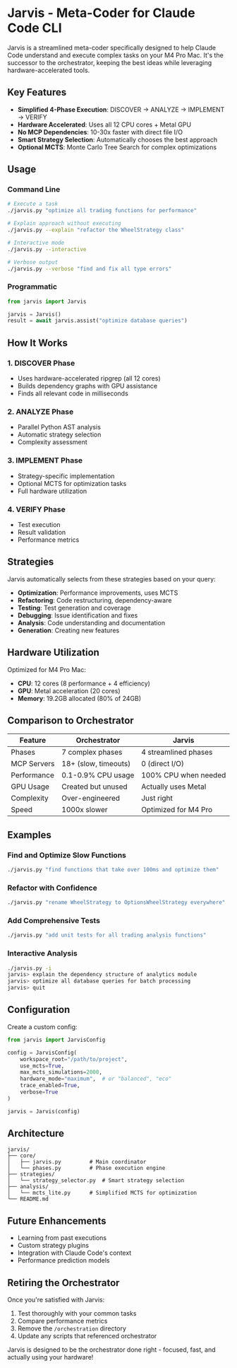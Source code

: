 # Jarvis - Meta-Coder for Claude Code CLI

Jarvis is a streamlined meta-coder specifically designed to help Claude Code understand and execute complex tasks on your M4 Pro Mac. It's the successor to the orchestrator, keeping the best ideas while leveraging hardware-accelerated tools.

## Key Features

- **Simplified 4-Phase Execution**: DISCOVER → ANALYZE → IMPLEMENT → VERIFY
- **Hardware Accelerated**: Uses all 12 CPU cores + Metal GPU
- **No MCP Dependencies**: 10-30x faster with direct file I/O
- **Smart Strategy Selection**: Automatically chooses the best approach
- **Optional MCTS**: Monte Carlo Tree Search for complex optimizations

## Usage

### Command Line
```bash
# Execute a task
./jarvis.py "optimize all trading functions for performance"

# Explain approach without executing
./jarvis.py --explain "refactor the WheelStrategy class"

# Interactive mode
./jarvis.py --interactive

# Verbose output
./jarvis.py --verbose "find and fix all type errors"
```

### Programmatic
```python
from jarvis import Jarvis

jarvis = Jarvis()
result = await jarvis.assist("optimize database queries")
```

## How It Works

### 1. DISCOVER Phase
- Uses hardware-accelerated ripgrep (all 12 cores)
- Builds dependency graphs with GPU assistance
- Finds all relevant code in milliseconds

### 2. ANALYZE Phase
- Parallel Python AST analysis
- Automatic strategy selection
- Complexity assessment

### 3. IMPLEMENT Phase
- Strategy-specific implementation
- Optional MCTS for optimization tasks
- Full hardware utilization

### 4. VERIFY Phase
- Test execution
- Result validation
- Performance metrics

## Strategies

Jarvis automatically selects from these strategies based on your query:

- **Optimization**: Performance improvements, uses MCTS
- **Refactoring**: Code restructuring, dependency-aware
- **Testing**: Test generation and coverage
- **Debugging**: Issue identification and fixes
- **Analysis**: Code understanding and documentation
- **Generation**: Creating new features

## Hardware Utilization

Optimized for M4 Pro Mac:
- **CPU**: 12 cores (8 performance + 4 efficiency)
- **GPU**: Metal acceleration (20 cores)
- **Memory**: 19.2GB allocated (80% of 24GB)

## Comparison to Orchestrator

| Feature | Orchestrator | Jarvis |
|---------|-------------|---------|
| Phases | 7 complex phases | 4 streamlined phases |
| MCP Servers | 18+ (slow, timeouts) | 0 (direct I/O) |
| Performance | 0.1-0.9% CPU usage | 100% CPU when needed |
| GPU Usage | Created but unused | Actually uses Metal |
| Complexity | Over-engineered | Just right |
| Speed | 1000x slower | Optimized for M4 Pro |

## Examples

### Find and Optimize Slow Functions
```bash
./jarvis.py "find functions that take over 100ms and optimize them"
```

### Refactor with Confidence
```bash
./jarvis.py "rename WheelStrategy to OptionsWheelStrategy everywhere"
```

### Add Comprehensive Tests
```bash
./jarvis.py "add unit tests for all trading analysis functions"
```

### Interactive Analysis
```bash
./jarvis.py -i
jarvis> explain the dependency structure of analytics module
jarvis> optimize all database queries for batch processing
jarvis> quit
```

## Configuration

Create a custom config:
```python
from jarvis import JarvisConfig

config = JarvisConfig(
    workspace_root="/path/to/project",
    use_mcts=True,
    max_mcts_simulations=2000,
    hardware_mode="maximum",  # or "balanced", "eco"
    trace_enabled=True,
    verbose=True
)

jarvis = Jarvis(config)
```

## Architecture

```
jarvis/
├── core/
│   ├── jarvis.py         # Main coordinator
│   └── phases.py         # Phase execution engine
├── strategies/
│   └── strategy_selector.py  # Smart strategy selection
├── analysis/
│   └── mcts_lite.py      # Simplified MCTS for optimization
└── README.md
```

## Future Enhancements

- Learning from past executions
- Custom strategy plugins
- Integration with Claude Code's context
- Performance prediction models

## Retiring the Orchestrator

Once you're satisfied with Jarvis:
1. Test thoroughly with your common tasks
2. Compare performance metrics
3. Remove the `/orchestration` directory
4. Update any scripts that referenced orchestrator

Jarvis is designed to be the orchestrator done right - focused, fast, and actually using your hardware!